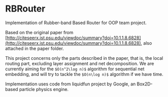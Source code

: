 # RBRouter
Implementation of Rubber-band Based Router for OOP team project.

Based on the original paper from [http://citeseerx.ist.psu.edu/viewdoc/summary?doi=10.1.1.8.6828](http://citeseerx.ist.psu.edu/viewdoc/summary?doi=10.1.1.8.6828), also attached in the paper folder.

This project concerns only the parts described in the paper, that is, the local routing part, excluding layer assignment and net decomposition. We are currently aiming for the `$O(n^2\log n)$` algorithm for sequential net embedding, and will try to tackle the `$O(n\log n)$` algorithm if we have time.

Implementation uses code from liquidfun project by Google, an Box2D-based particle physics engine.